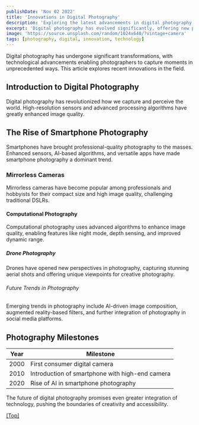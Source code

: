 ```yaml
---
publishDate: 'Nov 02 2022'
title: 'Innovations in Digital Photography'
description: 'Exploring the latest advancements in digital photography'
excerpt: 'Digital photography has evolved significantly, offering new possibilities in capturing and sharing moments. This article delves into recent innovations.'
image: 'https://source.unsplash.com/random/1024x640/?vintage+camera'
tags: [photography, digital, innovation, technology]
---
```


Digital photography has undergone significant transformations, with technological advancements enabling photographers to capture moments in unprecedented ways. This article explores recent innovations in the field.

## <a name="Headings"></a>Introduction to Digital Photography

Digital photography has revolutionized how we capture and perceive the world. High-resolution sensors and advanced processing algorithms have greatly enhanced image quality.

## The Rise of Smartphone Photography

Smartphones have brought professional-quality photography to the masses. Enhanced sensors, AI-based algorithms, and versatile apps have made smartphone photography a dominant trend.

### Mirrorless Cameras

Mirrorless cameras have become popular among professionals and hobbyists for their compact size and high image quality, challenging traditional DSLRs.

#### Computational Photography

Computational photography uses advanced algorithms to enhance image quality, enabling features like night mode, depth sensing, and improved dynamic range.

##### Drone Photography

Drones have opened new perspectives in photography, capturing stunning aerial shots and offering unique viewpoints for creative photography.

###### Future Trends in Photography

Emerging trends in photography include AI-driven image composition, augmented reality-based filters, and further integration of photography in social media platforms.

## <a name="Table"></a>Photography Milestones

| Year | Milestone                                      |
| ---- | ---------------------------------------------- |
| 2000 | First consumer digital camera                   |
| 2010 | Introduction of smartphone with high-end camera|
| 2020 | Rise of AI in smartphone photography           |

The future of digital photography promises even greater integration of technology, pushing the boundaries of creativity and accessibility.

[[Top]](#top)
